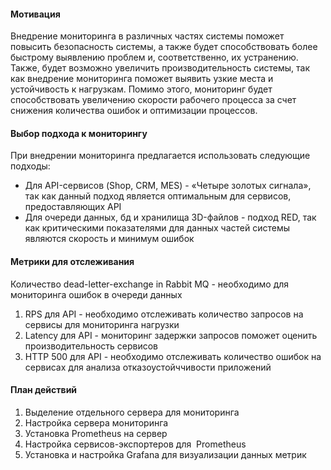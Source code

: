 #### Мотивация
Внедрение мониторинга в различных частях системы поможет повысить безопасность системы, а также будет способствовать более быстрому выявлению проблем и, соответственно, их устранению.
Также, будет возможно увеличить производительность системы, так как внедрение мониторинга поможет выявить узкие места и устойчивость к нагрузкам.
Помимо этого, мониторинг будет способствовать увеличению скорости рабочего процесса за счет снижения количества ошибок и оптимизации процессов.
#### Выбор подхода к мониторингу
При внедрении мониторинга предлагается использовать следующие подходы:
- Для API-сервисов (Shop, CRM, MES) - «Четыре золотых сигнала», так как данный подход является оптимальным для сервисов, предоставляющих API
- Для очереди данных, бд и хранилища 3D-файлов - подход RED, так как критическими показателями для данных частей системы являются скорость и минимум ошибок
#### Метрики для отслеживания
Количество dead-letter-exchange in Rabbit MQ - необходимо для мониторинга ошибок в очереди данных
1. RPS для API - необходимо отслеживать количество запросов на сервисы для мониторинга нагрузки
2. Latency для API - мониторинг задержки запросов поможет оценить производительность сервисов
3. HTTP 500 для API - необходимо отслеживать количество ошибок на сервисах для анализа отказоустойччивости приложений 
#### План действий
1. Выделение отдельного сервера для мониторинга
2. Настройка сервера мониторинга
3. Установка Prometheus на сервер
4. Настройка сервисов-экспортеров для  Prometheus
5. Установка и настройка Grafana для визуализации данных метрик